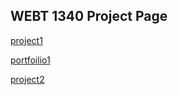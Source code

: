 ## WEBT 1340 Project Page


<a href="project1/index.html" target="_blank">project1</a><br>

<a href="portfolio1/index.html" target="_blank">portfoilio1</a><br>

<a href="project2/index.html" target="_blank">project2</a><br>
